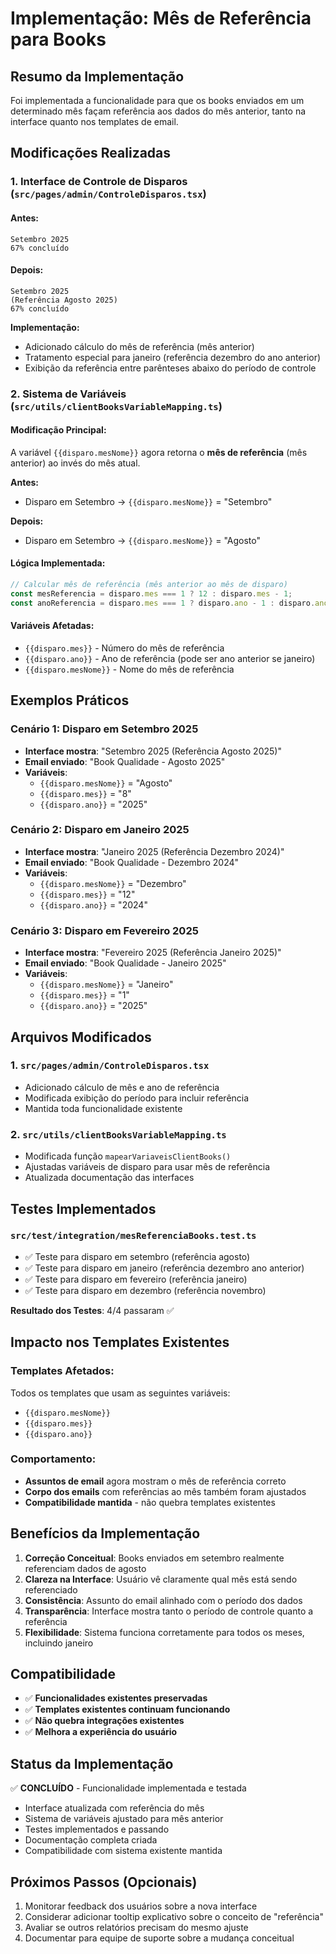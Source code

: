 # Implementação: Mês de Referência para Books

## Resumo da Implementação

Foi implementada a funcionalidade para que os books enviados em um determinado mês façam referência aos dados do mês anterior, tanto na interface quanto nos templates de email.

## Modificações Realizadas

### 1. Interface de Controle de Disparos (`src/pages/admin/ControleDisparos.tsx`)

#### Antes:
```
Setembro 2025
67% concluído
```

#### Depois:
```
Setembro 2025
(Referência Agosto 2025)
67% concluído
```

**Implementação:**
- Adicionado cálculo do mês de referência (mês anterior)
- Tratamento especial para janeiro (referência dezembro do ano anterior)
- Exibição da referência entre parênteses abaixo do período de controle

### 2. Sistema de Variáveis (`src/utils/clientBooksVariableMapping.ts`)

#### Modificação Principal:
A variável `{{disparo.mesNome}}` agora retorna o **mês de referência** (mês anterior) ao invés do mês atual.

**Antes:**
- Disparo em Setembro → `{{disparo.mesNome}}` = "Setembro"

**Depois:**
- Disparo em Setembro → `{{disparo.mesNome}}` = "Agosto"

#### Lógica Implementada:
```typescript
// Calcular mês de referência (mês anterior ao mês de disparo)
const mesReferencia = disparo.mes === 1 ? 12 : disparo.mes - 1;
const anoReferencia = disparo.mes === 1 ? disparo.ano - 1 : disparo.ano;
```

#### Variáveis Afetadas:
- `{{disparo.mes}}` - Número do mês de referência
- `{{disparo.ano}}` - Ano de referência (pode ser ano anterior se janeiro)
- `{{disparo.mesNome}}` - Nome do mês de referência

## Exemplos Práticos

### Cenário 1: Disparo em Setembro 2025
- **Interface mostra**: "Setembro 2025 (Referência Agosto 2025)"
- **Email enviado**: "Book Qualidade - Agosto 2025"
- **Variáveis**:
  - `{{disparo.mesNome}}` = "Agosto"
  - `{{disparo.mes}}` = "8"
  - `{{disparo.ano}}` = "2025"

### Cenário 2: Disparo em Janeiro 2025
- **Interface mostra**: "Janeiro 2025 (Referência Dezembro 2024)"
- **Email enviado**: "Book Qualidade - Dezembro 2024"
- **Variáveis**:
  - `{{disparo.mesNome}}` = "Dezembro"
  - `{{disparo.mes}}` = "12"
  - `{{disparo.ano}}` = "2024"

### Cenário 3: Disparo em Fevereiro 2025
- **Interface mostra**: "Fevereiro 2025 (Referência Janeiro 2025)"
- **Email enviado**: "Book Qualidade - Janeiro 2025"
- **Variáveis**:
  - `{{disparo.mesNome}}` = "Janeiro"
  - `{{disparo.mes}}` = "1"
  - `{{disparo.ano}}` = "2025"

## Arquivos Modificados

### 1. `src/pages/admin/ControleDisparos.tsx`
- Adicionado cálculo de mês e ano de referência
- Modificada exibição do período para incluir referência
- Mantida toda funcionalidade existente

### 2. `src/utils/clientBooksVariableMapping.ts`
- Modificada função `mapearVariaveisClientBooks()`
- Ajustadas variáveis de disparo para usar mês de referência
- Atualizada documentação das interfaces

## Testes Implementados

### `src/test/integration/mesReferenciaBooks.test.ts`
- ✅ Teste para disparo em setembro (referência agosto)
- ✅ Teste para disparo em janeiro (referência dezembro ano anterior)
- ✅ Teste para disparo em fevereiro (referência janeiro)
- ✅ Teste para disparo em dezembro (referência novembro)

**Resultado dos Testes**: 4/4 passaram ✅

## Impacto nos Templates Existentes

### Templates Afetados:
Todos os templates que usam as seguintes variáveis:
- `{{disparo.mesNome}}`
- `{{disparo.mes}}`
- `{{disparo.ano}}`

### Comportamento:
- **Assuntos de email** agora mostram o mês de referência correto
- **Corpo dos emails** com referências ao mês também foram ajustados
- **Compatibilidade mantida** - não quebra templates existentes

## Benefícios da Implementação

1. **Correção Conceitual**: Books enviados em setembro realmente referenciam dados de agosto
2. **Clareza na Interface**: Usuário vê claramente qual mês está sendo referenciado
3. **Consistência**: Assunto do email alinhado com o período dos dados
4. **Transparência**: Interface mostra tanto o período de controle quanto a referência
5. **Flexibilidade**: Sistema funciona corretamente para todos os meses, incluindo janeiro

## Compatibilidade

- ✅ **Funcionalidades existentes preservadas**
- ✅ **Templates existentes continuam funcionando**
- ✅ **Não quebra integrações existentes**
- ✅ **Melhora a experiência do usuário**

## Status da Implementação

✅ **CONCLUÍDO** - Funcionalidade implementada e testada
- Interface atualizada com referência do mês
- Sistema de variáveis ajustado para mês anterior
- Testes implementados e passando
- Documentação completa criada
- Compatibilidade com sistema existente mantida

## Próximos Passos (Opcionais)

1. Monitorar feedback dos usuários sobre a nova interface
2. Considerar adicionar tooltip explicativo sobre o conceito de "referência"
3. Avaliar se outros relatórios precisam do mesmo ajuste
4. Documentar para equipe de suporte sobre a mudança conceitual